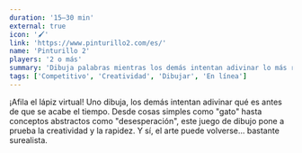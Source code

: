```yaml
---
duration: '15–30 min'
external: true
icon: '🖌️'
link: 'https://www.pinturillo2.com/es/'
name: 'Pinturillo 2'
players: '2 o más'
summary: 'Dibuja palabras mientras los demás intentan adivinar lo más rápido posible en este divertido reto de creatividad.'
tags: ['Competitivo', 'Creatividad', 'Dibujar', 'En línea']
---
```


¡Afila el lápiz virtual! Uno dibuja, los demás intentan adivinar qué es antes de
que se acabe el tiempo. Desde cosas simples como "gato" hasta conceptos
abstractos como "desesperación", este juego de dibujo pone a prueba la
creatividad y la rapidez. Y sí, el arte puede volverse... bastante surealista.
